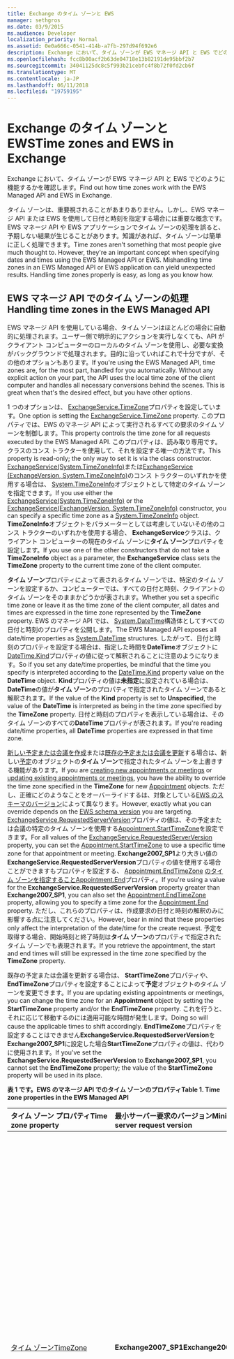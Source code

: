 ```yaml
---
title: Exchange のタイム ゾーンと EWS
manager: sethgros
ms.date: 03/9/2015
ms.audience: Developer
localization_priority: Normal
ms.assetid: 0e0a666c-0541-414b-a7fb-297d94f692e6
description: Exchange において、タイム ゾーンが EWS マネージ API と EWS でどのように機能するかを確認します。
ms.openlocfilehash: fcc8b00acf2b63de04718e13b82191de95bbf2b7
ms.sourcegitcommit: 34041125dc8c5f993b21cebfc4f8b72f0fd2cb6f
ms.translationtype: MT
ms.contentlocale: ja-JP
ms.lasthandoff: 06/11/2018
ms.locfileid: "19759195"
---
```

# <a name="time-zones-and-ews-in-exchange"></a><span data-ttu-id="820b6-103">Exchange のタイム ゾーンと EWS</span><span class="sxs-lookup"><span data-stu-id="820b6-103">Time zones and EWS in Exchange</span></span>

<span data-ttu-id="820b6-104">Exchange において、タイム ゾーンが EWS マネージ API と EWS でどのように機能するかを確認します。</span><span class="sxs-lookup"><span data-stu-id="820b6-104">Find out how time zones work with the EWS Managed API and EWS in Exchange.</span></span>
  
<span data-ttu-id="820b6-p101">タイム ゾーンは、重要視されることがあまりありません。しかし、EWS マネージ API または EWS を使用して日付と時刻を指定する場合には重要な概念です。EWS マネージ API や EWS アプリケーションでタイム ゾーンの処理を誤ると、予期しない結果が生じることがあります。知識があれば、タイム ゾーンは簡単に正しく処理できます。</span><span class="sxs-lookup"><span data-stu-id="820b6-p101">Time zones aren't something that most people give much thought to. However, they're an important concept when specifying dates and times using the EWS Managed API or EWS. Mishandling time zones in an EWS Managed API or EWS application can yield unexpected results. Handling time zones properly is easy, as long as you know how.</span></span>
  
## <a name="handling-time-zones-in-the-ews-managed-api"></a><span data-ttu-id="820b6-109">EWS マネージ API でのタイム ゾーンの処理</span><span class="sxs-lookup"><span data-stu-id="820b6-109">Handling time zones in the EWS Managed API</span></span>

<span data-ttu-id="820b6-p102">EWS マネージ API を使用している場合、タイム ゾーンはほとんどの場合に自動的に処理されます。ユーザー側で明示的にアクションを実行しなくても、API がクライアント コンピューターのローカルのタイム ゾーンを使用し、必要な変換がバックグラウンドで処理されます。目的に沿っていればこれで十分ですが、その他のオプションもあります。</span><span class="sxs-lookup"><span data-stu-id="820b6-p102">If you're using the EWS Managed API, time zones are, for the most part, handled for you automatically. Without any explicit action on your part, the API uses the local time zone of the client computer and handles all necessary conversions behind the scenes. This is great when that's the desired effect, but you have other options.</span></span>
  
<span data-ttu-id="820b6-113">1 つのオプションは、 [ExchangeService.TimeZone](http://msdn.microsoft.com/en-us/library/microsoft.exchange.webservices.data.exchangeservice.timezone%28v=exchg.80%29.aspx)プロパティを設定しています。</span><span class="sxs-lookup"><span data-stu-id="820b6-113">One option is setting the [ExchangeService.TimeZone](http://msdn.microsoft.com/en-us/library/microsoft.exchange.webservices.data.exchangeservice.timezone%28v=exchg.80%29.aspx) property.</span></span> <span data-ttu-id="820b6-114">このプロパティでは、EWS のマネージ API によって実行されるすべての要求のタイム ゾーンを制御します。</span><span class="sxs-lookup"><span data-stu-id="820b6-114">This property controls the time zone for all requests executed by the EWS Managed API.</span></span> <span data-ttu-id="820b6-115">このプロパティは、読み取り専用です。クラスのコンス トラクターを使用して、それを設定する唯一の方法です。</span><span class="sxs-lookup"><span data-stu-id="820b6-115">This property is read-only; the only way to set it is via the class constructor.</span></span> <span data-ttu-id="820b6-116">[ExchangeService(System.TimeZoneInfo)](http://msdn.microsoft.com/en-us/library/dd635875%28v=exchg.80%29.aspx)または[ExchangeService (ExchangeVersion, System.TimeZoneInfo)](http://msdn.microsoft.com/en-us/library/dd636248%28v=exchg.80%29.aspx)のコンス トラクターのいずれかを使用する場合は、 [System.TimeZoneInfo](http://msdn.microsoft.com/en-us/library/system.timezoneinfo%28v=vs.110%29.aspx)オブジェクトとして特定のタイム ゾーンを指定できます。</span><span class="sxs-lookup"><span data-stu-id="820b6-116">If you use either the [ExchangeService(System.TimeZoneInfo)](http://msdn.microsoft.com/en-us/library/dd635875%28v=exchg.80%29.aspx) or the [ExchangeService(ExchangeVersion, System.TimeZoneInfo)](http://msdn.microsoft.com/en-us/library/dd636248%28v=exchg.80%29.aspx) constructor, you can specify a specific time zone as a [System.TimeZoneInfo](http://msdn.microsoft.com/en-us/library/system.timezoneinfo%28v=vs.110%29.aspx) object.</span></span> <span data-ttu-id="820b6-117">**TimeZoneInfo**オブジェクトをパラメーターとしては考慮していないその他のコンス トラクターのいずれかを使用する場合、 **ExchangeService**クラスは、クライアント コンピューターの現在のタイム ゾーンに**タイム ゾーン**プロパティを設定します。</span><span class="sxs-lookup"><span data-stu-id="820b6-117">If you use one of the other constructors that do not take a **TimeZoneInfo** object as a parameter, the **ExchangeService** class sets the **TimeZone** property to the current time zone of the client computer.</span></span> 
  
<span data-ttu-id="820b6-118">**タイム ゾーン**プロパティによって表されるタイム ゾーンでは、特定のタイム ゾーンを設定するか、コンピューターでは、すべての日付と時刻、クライアントのタイム ゾーンをそのままかどうかが表されます。</span><span class="sxs-lookup"><span data-stu-id="820b6-118">Whether you set a specific time zone or leave it as the time zone of the client computer, all dates and times are expressed in the time zone represented by the **TimeZone** property.</span></span> <span data-ttu-id="820b6-119">EWS のマネージ API では、 [System.DateTime](http://msdn.microsoft.com/en-us/library/system.datetime%28v=vs.110%29.aspx)構造体としてすべての日付と時刻のプロパティを公開します。</span><span class="sxs-lookup"><span data-stu-id="820b6-119">The EWS Managed API exposes all date/time properties as [System.DateTime](http://msdn.microsoft.com/en-us/library/system.datetime%28v=vs.110%29.aspx) structures.</span></span> <span data-ttu-id="820b6-120">したがって、日付と時刻のプロパティを設定する場合は、指定した時間を**DateTime**オブジェクトに[DateTime.Kind](http://msdn.microsoft.com/en-us/library/system.datetime.kind%28v=vs.110%29.aspx)プロパティの値に従って解釈されることに注意のようになります。</span><span class="sxs-lookup"><span data-stu-id="820b6-120">So if you set any date/time properties, be mindful that the time you specify is interpreted according to the [DateTime.Kind](http://msdn.microsoft.com/en-us/library/system.datetime.kind%28v=vs.110%29.aspx) property value on the **DateTime** object.</span></span> <span data-ttu-id="820b6-121">**Kind**プロパティの値は**未指定**に設定されている場合は、 **DateTime**の値が**タイム ゾーン**のプロパティで指定されたタイム ゾーンであると解釈されます。</span><span class="sxs-lookup"><span data-stu-id="820b6-121">If the value of the **Kind** property is set to **Unspecified**, the value of the **DateTime** is interpreted as being in the time zone specified by the **TimeZone** property.</span></span> <span data-ttu-id="820b6-122">日付と時刻のプロパティを表示している場合は、そのタイム ゾーンのすべての**DateTime**プロパティが表されます。</span><span class="sxs-lookup"><span data-stu-id="820b6-122">If you're reading date/time properties, all **DateTime** properties are expressed in that time zone.</span></span> 
  
<span data-ttu-id="820b6-123">[新しい予定または会議を作成](how-to-create-appointments-in-a-specific-time-zone-by-using-ews-in-exchange.md)または[既存の予定または会議を更新](how-to-update-the-time-zone-for-an-appointment-by-using-ews-in-exchange.md)する場合は、新しい[予定](http://msdn.microsoft.com/en-us/library/microsoft.exchange.webservices.data.appointment%28v=exchg.80%29.aspx)のオブジェクトの**タイム ゾーン**で指定されたタイム ゾーンを上書きする機能があります。</span><span class="sxs-lookup"><span data-stu-id="820b6-123">If you are [creating new appointments or meetings](how-to-create-appointments-in-a-specific-time-zone-by-using-ews-in-exchange.md) or [updating existing appointments or meetings](how-to-update-the-time-zone-for-an-appointment-by-using-ews-in-exchange.md), you have the ability to override the time zone specified in the **TimeZone** for new [Appointment](http://msdn.microsoft.com/en-us/library/microsoft.exchange.webservices.data.appointment%28v=exchg.80%29.aspx) objects.</span></span> <span data-ttu-id="820b6-124">ただし、正確にどのようなことをオーバーライドするは、対象としている[EWS のスキーマのバージョン](ews-schema-versions-in-exchange.md)によって異なります。</span><span class="sxs-lookup"><span data-stu-id="820b6-124">However, exactly what you can override depends on the [EWS schema version](ews-schema-versions-in-exchange.md) you are targeting.</span></span> <span data-ttu-id="820b6-125">[ExchangeService.RequestedServerVersion](http://msdn.microsoft.com/en-us/library/microsoft.exchange.webservices.data.exchangeservicebase.requestedserverversion%28v=exchg.80%29.aspx)プロパティの値は、その予定または会議の特定のタイム ゾーンを使用する[Appointment.StartTimeZone](http://msdn.microsoft.com/en-us/library/microsoft.exchange.webservices.data.appointment.starttimezone%28v=exchg.80%29.aspx)を設定できます。</span><span class="sxs-lookup"><span data-stu-id="820b6-125">For all values of the [ExchangeService.RequestedServerVersion](http://msdn.microsoft.com/en-us/library/microsoft.exchange.webservices.data.exchangeservicebase.requestedserverversion%28v=exchg.80%29.aspx) property, you can set the [Appointment.StartTimeZone](http://msdn.microsoft.com/en-us/library/microsoft.exchange.webservices.data.appointment.starttimezone%28v=exchg.80%29.aspx) to use a specific time zone for that appointment or meeting.</span></span> <span data-ttu-id="820b6-126">**Exchange2007_SP1**より大きい値の**ExchangeService.RequestedServerVersion**プロパティの値を使用する場合ことができますもプロパティを設定する、 [Appointment.EndTimeZone](http://msdn.microsoft.com/en-us/library/microsoft.exchange.webservices.data.appointment.endtimezone%28v=exchg.80%29.aspx) [のタイム ゾーンを指定することAppointment.End](http://msdn.microsoft.com/en-us/library/microsoft.exchange.webservices.data.appointment.end%28v=exchg.80%29.aspx)プロパティ。</span><span class="sxs-lookup"><span data-stu-id="820b6-126">If you're using a value for the **ExchangeService.RequestedServerVersion** property greater than **Exchange2007_SP1**, you can also set the [Appointment.EndTimeZone](http://msdn.microsoft.com/en-us/library/microsoft.exchange.webservices.data.appointment.endtimezone%28v=exchg.80%29.aspx) property, allowing you to specify a time zone for the [Appointment.End](http://msdn.microsoft.com/en-us/library/microsoft.exchange.webservices.data.appointment.end%28v=exchg.80%29.aspx) property.</span></span> <span data-ttu-id="820b6-127">ただし、これらのプロパティは、作成要求の日付と時刻の解釈のみに影響する点に注意してください。</span><span class="sxs-lookup"><span data-stu-id="820b6-127">However, bear in mind that these properties only affect the interpretation of the date/time for the create request.</span></span> <span data-ttu-id="820b6-128">予定を取得する場合、開始時刻と終了時刻は**タイム ゾーン**のプロパティで指定されたタイム ゾーンでも表現されます。</span><span class="sxs-lookup"><span data-stu-id="820b6-128">If you retrieve the appointment, the start and end times will still be expressed in the time zone specified by the **TimeZone** property.</span></span> 
  
<span data-ttu-id="820b6-129">既存の予定または会議を更新する場合は、 **StartTimeZone**プロパティや、 **EndTimeZone**プロパティを設定することによって**予定**オブジェクトのタイム ゾーンを変更できます。</span><span class="sxs-lookup"><span data-stu-id="820b6-129">If you are updating existing appointments or meetings, you can change the time zone for an **Appointment** object by setting the **StartTimeZone** property and/or the **EndTimeZone** property.</span></span> <span data-ttu-id="820b6-130">これを行うと、それに応じて移動するのには適用可能な時間が発生します。</span><span class="sxs-lookup"><span data-stu-id="820b6-130">Doing so will cause the applicable times to shift accordingly.</span></span> <span data-ttu-id="820b6-131">**EndTimeZone**プロパティを設定することはできません**ExchangeService.RequestedServerVersion**を**Exchange2007_SP1**に設定した場合**StartTimeZone**プロパティの値は、代わりに使用されます。</span><span class="sxs-lookup"><span data-stu-id="820b6-131">If you've set the **ExchangeService.RequestedServerVersion** to **Exchange2007_SP1**, you cannot set the **EndTimeZone** property; the value of the **StartTimeZone** property will be used in its place.</span></span> 
  
<span data-ttu-id="820b6-132">**表 1 です。EWS のマネージ API でのタイム ゾーンのプロパティ**</span><span class="sxs-lookup"><span data-stu-id="820b6-132">**Table 1. Time zone properties in the EWS Managed API**</span></span>

|<span data-ttu-id="820b6-133">**タイム ゾーン プロパティ**</span><span class="sxs-lookup"><span data-stu-id="820b6-133">**Time zone property**</span></span>|<span data-ttu-id="820b6-134">**最小サーバー要求のバージョン**</span><span class="sxs-lookup"><span data-stu-id="820b6-134">**Minimum server request version**</span></span>|<span data-ttu-id="820b6-135">**説明**</span><span class="sxs-lookup"><span data-stu-id="820b6-135">**Description**</span></span>|
|:-----|:-----|:-----|
|[<span data-ttu-id="820b6-136">タイム ゾーン</span><span class="sxs-lookup"><span data-stu-id="820b6-136">TimeZone</span></span>](http://msdn.microsoft.com/en-us/library/microsoft.exchange.webservices.data.exchangeservice.timezone%28v=exchg.80%29.aspx) <br/> |<span data-ttu-id="820b6-137">**Exchange2007_SP1**</span><span class="sxs-lookup"><span data-stu-id="820b6-137">**Exchange2007_SP1**</span></span> <br/> |<span data-ttu-id="820b6-138">**ExchangeService**クラスのコンス トラクターを使用して設定されていない場合、このプロパティはクライアント コンピューターのタイム ゾーンに設定します。</span><span class="sxs-lookup"><span data-stu-id="820b6-138">If not set via the constructor for the **ExchangeService** class, this property is set to the time zone of the client computer.</span></span> <span data-ttu-id="820b6-139">アイテムとアイテムを既存の取得を作成するとき、すべての**DateTime**プロパティは、このタイム ゾーンで表されます。</span><span class="sxs-lookup"><span data-stu-id="820b6-139">All **DateTime** properties when creating items and when retrieving existing items are expressed in this time zone.</span></span> <span data-ttu-id="820b6-140">ゾーン設定が可能で、この時点では、 **Appointment.StartTimeZone**および**Appointment.EndTimeZone**プロパティを設定することで予定や会議のための要求を作成します。</span><span class="sxs-lookup"><span data-stu-id="820b6-140">This time zone can be overridden in create requests for appointments and meetings by setting the **Appointment.StartTimeZone** and/or the **Appointment.EndTimeZone** property.</span></span> <span data-ttu-id="820b6-141">**Appointment.StartTimeZone**プロパティによってオーバーライドされていない場合、このタイム ゾーンは、予定と会議の作成のタイム ゾーンと見なされます。</span><span class="sxs-lookup"><span data-stu-id="820b6-141">If not overridden by the **Appointment.StartTimeZone** property, this time zone is considered the creation time zone for appointments and meetings.</span></span>  <br/> |
|[<span data-ttu-id="820b6-142">StartTimeZone</span><span class="sxs-lookup"><span data-stu-id="820b6-142">StartTimeZone</span></span>](http://msdn.microsoft.com/en-us/library/microsoft.exchange.webservices.data.appointment.starttimezone%28v=exchg.80%29.aspx) <br/> |<span data-ttu-id="820b6-143">**Exchange2007_SP1**</span><span class="sxs-lookup"><span data-stu-id="820b6-143">**Exchange2007_SP1**</span></span> <br/> |<span data-ttu-id="820b6-144">かどうか**予定**の新しいオブジェクトに設定すると、このタイム ゾーンを使用して、 [Appointment.Start](http://msdn.microsoft.com/en-us/library/microsoft.exchange.webservices.data.appointment.start%28v=exchg.80%29.aspx)と[Appointment.ReminderDueBy](http://msdn.microsoft.com/en-us/library/microsoft.exchange.webservices.data.item.reminderdueby%28v=exchg.80%29.aspx)のプロパティを解釈します。</span><span class="sxs-lookup"><span data-stu-id="820b6-144">If set on new **Appointment** objects, this time zone is used to interpret the [Appointment.Start](http://msdn.microsoft.com/en-us/library/microsoft.exchange.webservices.data.appointment.start%28v=exchg.80%29.aspx) and [Appointment.ReminderDueBy](http://msdn.microsoft.com/en-us/library/microsoft.exchange.webservices.data.item.reminderdueby%28v=exchg.80%29.aspx) properties.</span></span> <span data-ttu-id="820b6-145">このタイム ゾーンは**予定**オブジェクトの作成のタイム ゾーンとも見なされます。</span><span class="sxs-lookup"><span data-stu-id="820b6-145">This time zone is also considered the creation time zone for the **Appointment** object.</span></span>  <br/> <span data-ttu-id="820b6-146">既存のアイテムを取得するには、このプロパティは情報提供のみです。</span><span class="sxs-lookup"><span data-stu-id="820b6-146">When retrieving existing items, this property is informational only.</span></span> <span data-ttu-id="820b6-147">既存の予定の**日付**プロパティの値は常に、 **ExchangeService.TimeZone**プロパティで指定されたタイム ゾーンで表されます。</span><span class="sxs-lookup"><span data-stu-id="820b6-147">The values of **DateTime** properties on existing appointment are always expressed in the time zone specified by the **ExchangeService.TimeZone** property.</span></span>  <br/> |
|[<span data-ttu-id="820b6-148">EndTimeZone</span><span class="sxs-lookup"><span data-stu-id="820b6-148">EndTimeZone</span></span>](http://msdn.microsoft.com/en-us/library/microsoft.exchange.webservices.data.appointment.endtimezone%28v=exchg.80%29.aspx) <br/> |<span data-ttu-id="820b6-149">**Exchange2010**</span><span class="sxs-lookup"><span data-stu-id="820b6-149">**Exchange2010**</span></span> <br/> |<span data-ttu-id="820b6-150">かどうか**予定**の新しいオブジェクトに設定すると、このタイム ゾーンを使用して[Appointment.End](http://msdn.microsoft.com/en-us/library/microsoft.exchange.webservices.data.appointment.end%28v=exchg.80%29.aspx)プロパティを解釈します。</span><span class="sxs-lookup"><span data-stu-id="820b6-150">If set on new **Appointment** objects, this time zone is used to interpret the [Appointment.End](http://msdn.microsoft.com/en-us/library/microsoft.exchange.webservices.data.appointment.end%28v=exchg.80%29.aspx) property.</span></span>  <br/> <span data-ttu-id="820b6-151">既存のアイテムを取得するには、このプロパティは情報提供のみです。</span><span class="sxs-lookup"><span data-stu-id="820b6-151">When retrieving existing items, this property is informational only.</span></span> <span data-ttu-id="820b6-152">既存の予定の**日付**プロパティの値は常に、 **ExchangeService.TimeZone**プロパティで指定されたタイム ゾーンで表されます。</span><span class="sxs-lookup"><span data-stu-id="820b6-152">The values of **DateTime** properties on existing appointment are always expressed in the time zone specified by the **ExchangeService.TimeZone** property.</span></span>  <br/> |
   
## <a name="handling-time-zones-in-ews"></a><span data-ttu-id="820b6-153">EWS でのタイム ゾーンの処理</span><span class="sxs-lookup"><span data-stu-id="820b6-153">Handling time zones in EWS</span></span>

<span data-ttu-id="820b6-p111">EWS を使用している場合、タイム ゾーンは自動的に処理されず、処理はもう少し複雑になります。タイム ゾーンが EWS 要求と応答にどのように影響するかは、いくつかの要因によって異なります。</span><span class="sxs-lookup"><span data-stu-id="820b6-p111">If you're using EWS, time zones aren't handled for you automatically, and things are a bit more complicated. How time zones impact EWS requests and responses depends on a number of factors:</span></span>
  
- <span data-ttu-id="820b6-156">[RequestServerVersion](http://msdn.microsoft.com/library/af4032d5-42b3-463e-9d0a-8236d78e5b75%28Office.15%29.aspx)要素で指定されている Exchange のバージョン</span><span class="sxs-lookup"><span data-stu-id="820b6-156">The Exchange version specified in the [RequestServerVersion](http://msdn.microsoft.com/library/af4032d5-42b3-463e-9d0a-8236d78e5b75%28Office.15%29.aspx) element</span></span> 
    
- <span data-ttu-id="820b6-157">(存在する場合) は、 [TimeZoneContext](http://msdn.microsoft.com/library/573c462b-aa1d-4ba0-8852-e3f48b26873b%28Office.15%29.aspx)要素で指定されたタイム ゾーン</span><span class="sxs-lookup"><span data-stu-id="820b6-157">The time zone specified in the [TimeZoneContext](http://msdn.microsoft.com/library/573c462b-aa1d-4ba0-8852-e3f48b26873b%28Office.15%29.aspx) element (if present)</span></span> 
    
- <span data-ttu-id="820b6-158">タイム ゾーンに指定されている、 [MeetingTimeZone](http://msdn.microsoft.com/library/413b47d9-8126-462c-9a4f-4e771a5e8889%28Office.15%29.aspx)、 [StartTimeZone](http://msdn.microsoft.com/library/d38c4dc1-4ecb-42a1-8d57-a451b16a2de2%28Office.15%29.aspx)、 [EndTimeZone](http://msdn.microsoft.com/library/6c53c337-be60-4d22-9e9e-a0c140c5e913%28Office.15%29.aspx)の要素 (存在する場合に、予定または会議)</span><span class="sxs-lookup"><span data-stu-id="820b6-158">The time zone specified in the [MeetingTimeZone](http://msdn.microsoft.com/library/413b47d9-8126-462c-9a4f-4e771a5e8889%28Office.15%29.aspx), [StartTimeZone](http://msdn.microsoft.com/library/d38c4dc1-4ecb-42a1-8d57-a451b16a2de2%28Office.15%29.aspx), or [EndTimeZone](http://msdn.microsoft.com/library/6c53c337-be60-4d22-9e9e-a0c140c5e913%28Office.15%29.aspx) elements (if present on appointments or meetings)</span></span> 
    
- <span data-ttu-id="820b6-159">(存在する場合) は、 **dateTime**の XML 要素で指定されたタイム ゾーン</span><span class="sxs-lookup"><span data-stu-id="820b6-159">The time zone specified in the XML **dateTime** elements (if any)</span></span> 
    
<span data-ttu-id="820b6-160">**DateTime**の要素の値で指定されたタイム ゾーンには、次の 3 つのフォームを実行できます。</span><span class="sxs-lookup"><span data-stu-id="820b6-160">The time zone specified in the value of **dateTime** elements can take three forms.</span></span> <span data-ttu-id="820b6-161">内のすべての詳細を読み取ることができます[XML スキーマのパート 2: データ型の第 2 版](http://www.w3.org/TR/xmlschema-2/#dateTime)、言い換えて説明していますが。</span><span class="sxs-lookup"><span data-stu-id="820b6-161">You can read all the details in [XML Schema Part 2: Datatypes Second Edition](http://www.w3.org/TR/xmlschema-2/#dateTime), but to paraphrase:</span></span>
  
- <span data-ttu-id="820b6-162">**世界協定時刻 (UTC):**'Z' を指定します。</span><span class="sxs-lookup"><span data-stu-id="820b6-162">**Universal Coordinated Time (UTC):** Specified by 'Z'.</span></span> <span data-ttu-id="820b6-163">例えば`2014-06-06T19:00:00.000Z`</span><span class="sxs-lookup"><span data-stu-id="820b6-163">For example,  `2014-06-06T19:00:00.000Z`</span></span>
    
- <span data-ttu-id="820b6-164">**特定のタイム ゾーン:** 指定された '+' または '-' の時間と分の後にします。</span><span class="sxs-lookup"><span data-stu-id="820b6-164">**Specific time zone:** Specified by '+' or '-' followed by hours and minutes.</span></span> <span data-ttu-id="820b6-165">例えば`2014-06-06T19:00:00.000-08:00`</span><span class="sxs-lookup"><span data-stu-id="820b6-165">For example,  `2014-06-06T19:00:00.000-08:00`</span></span>
    
- <span data-ttu-id="820b6-166">**タイム ゾーンなし:** 任意のタイム ゾーンがない場合で指定します。</span><span class="sxs-lookup"><span data-stu-id="820b6-166">**No time zone:** Specified by the absence of any time zone.</span></span> <span data-ttu-id="820b6-167">例えば`2014-06-06T19:00:00.000`</span><span class="sxs-lookup"><span data-stu-id="820b6-167">For example,  `2014-06-06T19:00:00.000`</span></span>
    
<span data-ttu-id="820b6-168">タイム ゾーン (UTC、または特定のタイム ゾーン) は、 **dateTime**値である場合は、その値は常にそのタイム ゾーンとして解釈されます。</span><span class="sxs-lookup"><span data-stu-id="820b6-168">If a time zone is present in a **dateTime** value (either UTC or a specific time zone), that value is always interpreted as that time zone.</span></span> <span data-ttu-id="820b6-169">タイム ゾーンが存在しない場合、値の解釈は他のタイム ゾーンの関連する要素の特定の組み合わせに依存します。</span><span class="sxs-lookup"><span data-stu-id="820b6-169">If no time zone is present, then the interpretation of the value depends on the specific combination of the other time-zone related elements.</span></span> 
  
<span data-ttu-id="820b6-170">**表 2 になります。EWS とその影響でタイム ゾーン要素**</span><span class="sxs-lookup"><span data-stu-id="820b6-170">**Table 2. Time zone elements in EWS and their effects**</span></span>

|<span data-ttu-id="820b6-171">**RequestServerVersion**</span><span class="sxs-lookup"><span data-stu-id="820b6-171">**RequestServerVersion**</span></span>|<span data-ttu-id="820b6-172">**TimeZoneContext が存在しますか。**</span><span class="sxs-lookup"><span data-stu-id="820b6-172">**TimeZoneContext present?**</span></span>|<span data-ttu-id="820b6-173">**MeetingTimeZone、StartTimeZone、または EndTimeZone (カレンダー項目および MeetingRequest のみ) に存在しますか。**</span><span class="sxs-lookup"><span data-stu-id="820b6-173">**MeetingTimeZone, StartTimeZone, or EndTimeZone present (CalendarItem and MeetingRequest only)?**</span></span>|<span data-ttu-id="820b6-174">**UTC の日時**</span><span class="sxs-lookup"><span data-stu-id="820b6-174">**dateTime in UTC**</span></span>|<span data-ttu-id="820b6-175">**特定のタイム ゾーンの日時**</span><span class="sxs-lookup"><span data-stu-id="820b6-175">**dateTime in specific time zone**</span></span>|<span data-ttu-id="820b6-176">**日時とタイム ゾーンなし**</span><span class="sxs-lookup"><span data-stu-id="820b6-176">**dateTime with no time zone**</span></span>|<span data-ttu-id="820b6-177">**予定および会議の作成のタイム ゾーン**</span><span class="sxs-lookup"><span data-stu-id="820b6-177">**Appointment and meeting creation time zone**</span></span>|
|:-----|:-----|:-----|:-----|:-----|:-----|:-----|
|<span data-ttu-id="820b6-178">**Exchange2007_SP1**</span><span class="sxs-lookup"><span data-stu-id="820b6-178">**Exchange2007_SP1**</span></span> <br/> |<span data-ttu-id="820b6-179">はい</span><span class="sxs-lookup"><span data-stu-id="820b6-179">Yes</span></span>  <br/> |<span data-ttu-id="820b6-180">[はい] ( **MeetingTimeZone** )</span><span class="sxs-lookup"><span data-stu-id="820b6-180">Yes ( **MeetingTimeZone** )</span></span>  <br/> |<span data-ttu-id="820b6-181">UTC として解釈される</span><span class="sxs-lookup"><span data-stu-id="820b6-181">Interpreted as UTC</span></span>  <br/> |<span data-ttu-id="820b6-182">値に示されているタイム ゾーンとして解釈される</span><span class="sxs-lookup"><span data-stu-id="820b6-182">Interpreted as the time zone indicated in the value</span></span>  <br/> |<span data-ttu-id="820b6-183">**MeetingTimeZone**要素が含まれている[カレンダー項目](http://msdn.microsoft.com/library/b0c1fd27-b6da-46e5-88b8-88f00c71ba80%28Office.15%29.aspx)または[MeetingRequest](http://msdn.microsoft.com/library/c44f8804-a355-473d-a837-48cc91617251%28Office.15%29.aspx)要素内の要素は、 **MeetingTimeZone**要素は、UTC として解釈される他のすべてのタイム ゾーンとして解釈されます。</span><span class="sxs-lookup"><span data-stu-id="820b6-183">Elements within the [CalendarItem](http://msdn.microsoft.com/library/b0c1fd27-b6da-46e5-88b8-88f00c71ba80%28Office.15%29.aspx) or [MeetingRequest](http://msdn.microsoft.com/library/c44f8804-a355-473d-a837-48cc91617251%28Office.15%29.aspx) element that contains the **MeetingTimeZone** element are interpreted as the time zone in the **MeetingTimeZone** element, all others interpreted as UTC</span></span>  <br/> |<span data-ttu-id="820b6-184">**MeetingTimeZone**要素内のタイム ゾーン</span><span class="sxs-lookup"><span data-stu-id="820b6-184">Time zone in **MeetingTimeZone** element</span></span>  <br/> |
|<span data-ttu-id="820b6-185">**Exchange2007_SP1**</span><span class="sxs-lookup"><span data-stu-id="820b6-185">**Exchange2007_SP1**</span></span> <br/> |<span data-ttu-id="820b6-186">はい</span><span class="sxs-lookup"><span data-stu-id="820b6-186">Yes</span></span>  <br/> |<span data-ttu-id="820b6-187">いいえ</span><span class="sxs-lookup"><span data-stu-id="820b6-187">No</span></span>  <br/> |<span data-ttu-id="820b6-188">UTC として解釈される</span><span class="sxs-lookup"><span data-stu-id="820b6-188">Interpreted as UTC</span></span>  <br/> |<span data-ttu-id="820b6-189">値に示されているタイム ゾーンとして解釈される</span><span class="sxs-lookup"><span data-stu-id="820b6-189">Interpreted as the time zone indicated in the value</span></span>  <br/> |<span data-ttu-id="820b6-190">UTC として解釈される</span><span class="sxs-lookup"><span data-stu-id="820b6-190">Interpreted as UTC</span></span>  <br/> |<span data-ttu-id="820b6-191">UTC</span><span class="sxs-lookup"><span data-stu-id="820b6-191">UTC</span></span>  <br/> |
|<span data-ttu-id="820b6-192">**Exchange2007_SP1**</span><span class="sxs-lookup"><span data-stu-id="820b6-192">**Exchange2007_SP1**</span></span> <br/> |<span data-ttu-id="820b6-193">いいえ</span><span class="sxs-lookup"><span data-stu-id="820b6-193">No</span></span>  <br/> |<span data-ttu-id="820b6-194">[はい] ( **MeetingTimeZone** )</span><span class="sxs-lookup"><span data-stu-id="820b6-194">Yes ( **MeetingTimeZone** )</span></span>  <br/> |<span data-ttu-id="820b6-195">UTC として解釈される</span><span class="sxs-lookup"><span data-stu-id="820b6-195">Interpreted as UTC</span></span>  <br/> |<span data-ttu-id="820b6-196">値に示されているタイム ゾーンとして解釈される</span><span class="sxs-lookup"><span data-stu-id="820b6-196">Interpreted as the time zone indicated in the value</span></span>  <br/> |<span data-ttu-id="820b6-197">**MeetingTimeZone**要素が含まれている[カレンダー項目](http://msdn.microsoft.com/library/b0c1fd27-b6da-46e5-88b8-88f00c71ba80%28Office.15%29.aspx)または[MeetingRequest](http://msdn.microsoft.com/library/c44f8804-a355-473d-a837-48cc91617251%28Office.15%29.aspx)要素内の要素は、 **MeetingTimeZone**要素は、UTC として解釈される他のすべてのタイム ゾーンとして解釈されます。</span><span class="sxs-lookup"><span data-stu-id="820b6-197">Elements within the [CalendarItem](http://msdn.microsoft.com/library/b0c1fd27-b6da-46e5-88b8-88f00c71ba80%28Office.15%29.aspx) or [MeetingRequest](http://msdn.microsoft.com/library/c44f8804-a355-473d-a837-48cc91617251%28Office.15%29.aspx) element that contains the **MeetingTimeZone** element are interpreted as the time zone in the **MeetingTimeZone** element, all others interpreted as UTC</span></span>  <br/> |<span data-ttu-id="820b6-198">**MeetingTimeZone**要素内のタイム ゾーン</span><span class="sxs-lookup"><span data-stu-id="820b6-198">Time zone in **MeetingTimeZone** element</span></span>  <br/> |
|<span data-ttu-id="820b6-199">**Exchange2007_SP1**</span><span class="sxs-lookup"><span data-stu-id="820b6-199">**Exchange2007_SP1**</span></span> <br/> |<span data-ttu-id="820b6-200">いいえ</span><span class="sxs-lookup"><span data-stu-id="820b6-200">No</span></span>  <br/> |<span data-ttu-id="820b6-201">いいえ</span><span class="sxs-lookup"><span data-stu-id="820b6-201">No</span></span>  <br/> |<span data-ttu-id="820b6-202">UTC として解釈される</span><span class="sxs-lookup"><span data-stu-id="820b6-202">Interpreted as UTC</span></span>  <br/> |<span data-ttu-id="820b6-203">値に示されているタイム ゾーンとして解釈される</span><span class="sxs-lookup"><span data-stu-id="820b6-203">Interpreted as the time zone indicated in the value</span></span>  <br/> |<span data-ttu-id="820b6-204">UTC として解釈される</span><span class="sxs-lookup"><span data-stu-id="820b6-204">Interpreted as UTC</span></span>  <br/> |<span data-ttu-id="820b6-205">UTC</span><span class="sxs-lookup"><span data-stu-id="820b6-205">UTC</span></span>  <br/> |
|<span data-ttu-id="820b6-206">**Exchange2010**以降では</span><span class="sxs-lookup"><span data-stu-id="820b6-206">**Exchange2010** and later</span></span>  <br/> |<span data-ttu-id="820b6-207">はい</span><span class="sxs-lookup"><span data-stu-id="820b6-207">Yes</span></span>  <br/> |<span data-ttu-id="820b6-208">( **StartTimeZone**または**EndTimeZone** ) は、[はい]</span><span class="sxs-lookup"><span data-stu-id="820b6-208">Yes ( **StartTimeZone** and/or **EndTimeZone** )</span></span>  <br/> |<span data-ttu-id="820b6-209">UTC として解釈される</span><span class="sxs-lookup"><span data-stu-id="820b6-209">Interpreted as UTC</span></span>  <br/> |<span data-ttu-id="820b6-210">値に示されているタイム ゾーンとして解釈される</span><span class="sxs-lookup"><span data-stu-id="820b6-210">Interpreted as the time zone indicated in the value</span></span>  <br/> |<span data-ttu-id="820b6-211">**StartTimeZone**要素が存在する場合、[開始](http://msdn.microsoft.com/library/7cfe9979-c893-4f9b-b3a1-8f9e17515a4b%28Office.15%29.aspx)および[ReminderDueBy](http://msdn.microsoft.com/library/e28a0485-86af-4a4e-a2ba-3ad2d4ebff6f%28Office.15%29.aspx)要素の値は、 **StartTimeZone**要素内のタイム ゾーンとして解釈されます。</span><span class="sxs-lookup"><span data-stu-id="820b6-211">If the **StartTimeZone** element is present, the value of the [Start](http://msdn.microsoft.com/library/7cfe9979-c893-4f9b-b3a1-8f9e17515a4b%28Office.15%29.aspx) and [ReminderDueBy](http://msdn.microsoft.com/library/e28a0485-86af-4a4e-a2ba-3ad2d4ebff6f%28Office.15%29.aspx) elements are interpreted as the time zone in the **StartTimeZone** element.</span></span> <span data-ttu-id="820b6-212">それ以外の場合、それらの要素の値は、 **TimeZoneContext**要素内のタイム ゾーンとして解釈されます。</span><span class="sxs-lookup"><span data-stu-id="820b6-212">Otherwise, the value of those elements are interpreted as the time zone in the **TimeZoneContext** element.</span></span>  <br/> <span data-ttu-id="820b6-213">**EndTimeZone**要素が存在する場合は、[開始](http://msdn.microsoft.com/library/7cfe9979-c893-4f9b-b3a1-8f9e17515a4b%28Office.15%29.aspx)要素の値が**EndTimeZone**要素内のタイム ゾーンとして解釈されます。</span><span class="sxs-lookup"><span data-stu-id="820b6-213">If the **EndTimeZone** element is present, the value of the [Start](http://msdn.microsoft.com/library/7cfe9979-c893-4f9b-b3a1-8f9e17515a4b%28Office.15%29.aspx) element is interpreted as the time zone in the **EndTimeZone** element.</span></span> <span data-ttu-id="820b6-214">それ以外の場合、**末尾**の要素の値は、 **TimeZoneContext**要素内のタイム ゾーンとして解釈されます。</span><span class="sxs-lookup"><span data-stu-id="820b6-214">Otherwise, the value of the **End** element is interpreted as the time zone in the **TimeZoneContext** element.</span></span>  <br/> <span data-ttu-id="820b6-215">[カレンダー項目](http://msdn.microsoft.com/library/b0c1fd27-b6da-46e5-88b8-88f00c71ba80%28Office.15%29.aspx)または[MeetingRequest](http://msdn.microsoft.com/library/c44f8804-a355-473d-a837-48cc91617251%28Office.15%29.aspx)の外側にある要素は、 **TimeZoneContext**要素内のタイム ゾーンとして解釈されます。</span><span class="sxs-lookup"><span data-stu-id="820b6-215">Elements outside the [CalendarItem](http://msdn.microsoft.com/library/b0c1fd27-b6da-46e5-88b8-88f00c71ba80%28Office.15%29.aspx) or [MeetingRequest](http://msdn.microsoft.com/library/c44f8804-a355-473d-a837-48cc91617251%28Office.15%29.aspx) are interpreted as the time zone in the **TimeZoneContext** element.</span></span>  <br/> |<span data-ttu-id="820b6-216">タイム ゾーンに存在する場合、 **StartTimeZone**要素でない場合は、 **TimeZoneContext**要素のタイム ゾーン</span><span class="sxs-lookup"><span data-stu-id="820b6-216">Time zone in the **StartTimeZone** element if present, time zone in the **TimeZoneContext** element if not</span></span>  <br/> |
|<span data-ttu-id="820b6-217">**Exchange2010**以降では</span><span class="sxs-lookup"><span data-stu-id="820b6-217">**Exchange2010** and later</span></span>  <br/> |<span data-ttu-id="820b6-218">はい</span><span class="sxs-lookup"><span data-stu-id="820b6-218">Yes</span></span>  <br/> |<span data-ttu-id="820b6-219">いいえ</span><span class="sxs-lookup"><span data-stu-id="820b6-219">No</span></span>  <br/> |<span data-ttu-id="820b6-220">UTC として解釈される</span><span class="sxs-lookup"><span data-stu-id="820b6-220">Interpreted as UTC</span></span>  <br/> |<span data-ttu-id="820b6-221">値に示されているタイム ゾーンとして解釈される</span><span class="sxs-lookup"><span data-stu-id="820b6-221">Interpreted as the time zone indicated in the value</span></span>  <br/> |<span data-ttu-id="820b6-222">**TimeZoneContext**要素内のタイム ゾーンとして解釈されます。</span><span class="sxs-lookup"><span data-stu-id="820b6-222">Interpreted as the time zone in the **TimeZoneContext** element</span></span>  <br/> |<span data-ttu-id="820b6-223">**TimeZoneContext**要素内のタイム ゾーン</span><span class="sxs-lookup"><span data-stu-id="820b6-223">Time zone in the **TimeZoneContext** element</span></span>  <br/> |
|<span data-ttu-id="820b6-224">**Exchange2010**以降では</span><span class="sxs-lookup"><span data-stu-id="820b6-224">**Exchange2010** and later</span></span>  <br/> |<span data-ttu-id="820b6-225">いいえ</span><span class="sxs-lookup"><span data-stu-id="820b6-225">No</span></span>  <br/> |<span data-ttu-id="820b6-226">( **StartTimeZone**または**EndTimeZone** ) は、[はい]</span><span class="sxs-lookup"><span data-stu-id="820b6-226">Yes ( **StartTimeZone** and/or **EndTimeZone** )</span></span>  <br/> |<span data-ttu-id="820b6-227">UTC として解釈される</span><span class="sxs-lookup"><span data-stu-id="820b6-227">Interpreted as UTC</span></span>  <br/> |<span data-ttu-id="820b6-228">値に示されているタイム ゾーンとして解釈される</span><span class="sxs-lookup"><span data-stu-id="820b6-228">Interpreted as the time zone indicated in the value</span></span>  <br/> |<span data-ttu-id="820b6-229">**StartTimeZone**要素が存在する場合、[開始](http://msdn.microsoft.com/library/7cfe9979-c893-4f9b-b3a1-8f9e17515a4b%28Office.15%29.aspx)および[ReminderDueBy](http://msdn.microsoft.com/library/e28a0485-86af-4a4e-a2ba-3ad2d4ebff6f%28Office.15%29.aspx)要素の値は、 **StartTimeZone**要素内のタイム ゾーンとして解釈されます。</span><span class="sxs-lookup"><span data-stu-id="820b6-229">If the **StartTimeZone** element is present, the value of the [Start](http://msdn.microsoft.com/library/7cfe9979-c893-4f9b-b3a1-8f9e17515a4b%28Office.15%29.aspx) and [ReminderDueBy](http://msdn.microsoft.com/library/e28a0485-86af-4a4e-a2ba-3ad2d4ebff6f%28Office.15%29.aspx) elements are interpreted as the time zone in the **StartTimeZone** element.</span></span> <span data-ttu-id="820b6-230">それ以外の場合、それらの要素の値は、UTC として解釈されます。</span><span class="sxs-lookup"><span data-stu-id="820b6-230">Otherwise, the value of those elements are interpreted as UTC.</span></span>  <br/> <span data-ttu-id="820b6-231">**EndTimeZone**要素が存在する場合は、[開始](http://msdn.microsoft.com/library/7cfe9979-c893-4f9b-b3a1-8f9e17515a4b%28Office.15%29.aspx)要素の値が**EndTimeZone**要素内のタイム ゾーンとして解釈されます。</span><span class="sxs-lookup"><span data-stu-id="820b6-231">If the **EndTimeZone** element is present, the value of the [Start](http://msdn.microsoft.com/library/7cfe9979-c893-4f9b-b3a1-8f9e17515a4b%28Office.15%29.aspx) element is interpreted as the time zone in the **EndTimeZone** element.</span></span> <span data-ttu-id="820b6-232">それ以外の場合、**末尾**の要素の値は、UTC として解釈されます。</span><span class="sxs-lookup"><span data-stu-id="820b6-232">Otherwise, the value of the **End** element is interpreted as UTC.</span></span>  <br/> <span data-ttu-id="820b6-233">[カレンダー項目](http://msdn.microsoft.com/library/b0c1fd27-b6da-46e5-88b8-88f00c71ba80%28Office.15%29.aspx)または[MeetingRequest](http://msdn.microsoft.com/library/c44f8804-a355-473d-a837-48cc91617251%28Office.15%29.aspx)の外側にある要素は、UTC として解釈されます。</span><span class="sxs-lookup"><span data-stu-id="820b6-233">Elements outside the [CalendarItem](http://msdn.microsoft.com/library/b0c1fd27-b6da-46e5-88b8-88f00c71ba80%28Office.15%29.aspx) or [MeetingRequest](http://msdn.microsoft.com/library/c44f8804-a355-473d-a837-48cc91617251%28Office.15%29.aspx) are interpreted as UTC.</span></span>  <br/> |<span data-ttu-id="820b6-234">**StartTimeZone**要素を存在する場合、タイム ゾーン UTC の場合は</span><span class="sxs-lookup"><span data-stu-id="820b6-234">Time zone in the **StartTimeZone** element if present, UTC if not</span></span>  <br/> |
|<span data-ttu-id="820b6-235">**Exchange2010**以降では</span><span class="sxs-lookup"><span data-stu-id="820b6-235">**Exchange2010** and later</span></span>  <br/> |<span data-ttu-id="820b6-236">いいえ</span><span class="sxs-lookup"><span data-stu-id="820b6-236">No</span></span>  <br/> |<span data-ttu-id="820b6-237">いいえ</span><span class="sxs-lookup"><span data-stu-id="820b6-237">No</span></span>  <br/> |<span data-ttu-id="820b6-238">UTC として解釈される</span><span class="sxs-lookup"><span data-stu-id="820b6-238">Interpreted as UTC</span></span>  <br/> |<span data-ttu-id="820b6-239">値に示されているタイム ゾーンとして解釈される</span><span class="sxs-lookup"><span data-stu-id="820b6-239">Interpreted as the time zone indicated in the value</span></span>  <br/> |<span data-ttu-id="820b6-240">UTC として解釈される</span><span class="sxs-lookup"><span data-stu-id="820b6-240">Interpreted as UTC</span></span>  <br/> |<span data-ttu-id="820b6-241">UTC</span><span class="sxs-lookup"><span data-stu-id="820b6-241">UTC</span></span>  <br/> |
   
<span data-ttu-id="820b6-p121">サーバーからの応答を解釈するときは、常に各要素の値をチェックし、値を正しく解釈する必要があります。Exchange には常に値のタイム ゾーン (UTC または指定のタイム ゾーン) が含まれます。</span><span class="sxs-lookup"><span data-stu-id="820b6-p121">When interpreting responses from the server, you should always check the value of each element and interpret the value accordingly. Exchange will always include a time zone (either UTC or a specific time zone) in the value.</span></span>
  
## <a name="additional-time-zone-considerations-when-creating-appointments-and-meetings"></a><span data-ttu-id="820b6-244">予定や会議を作成する際のタイム ゾーンのその他の考慮事項</span><span class="sxs-lookup"><span data-stu-id="820b6-244">Additional time zone considerations when creating appointments and meetings</span></span>

<span data-ttu-id="820b6-p122">予定または会議を作成するとき、開始時刻に適用するタイム ゾーンは、予定の作成タイム ゾーンとみなされます。作成タイム ゾーンは、予定または会議を作成するときに日付/時刻がどのように解釈されるかを制御するほか、アイテムに次のように影響します。</span><span class="sxs-lookup"><span data-stu-id="820b6-p122">When you create an appointment or meeting, the time zone that applies to the start time is considered the creation time zone for the appointment. In addition to controlling how the date/times are interpreted when an appointment or meeting is created, the creation time zone has the following effects on the item:</span></span>
  
- <span data-ttu-id="820b6-247">アイテムが終日イベントの場合は、作成のタイム ゾーンよりも、別のタイム ゾーンを使用しているクライアントから表示した場合、予期しない方法で表示可能性があります。</span><span class="sxs-lookup"><span data-stu-id="820b6-247">If the item is an all-day event, it might display in an unexpected way if viewed from a client that is using a different time zone than the creation time zone.</span></span> <span data-ttu-id="820b6-248">作成のタイム ゾーンの午前 0 時に終日のイベントの[終日のイベントが作成されたとき](how-to-create-all-day-events-by-using-ews-in-exchange.md)、最初と最後の時間を調整するためです。</span><span class="sxs-lookup"><span data-stu-id="820b6-248">This is because [when an all-day event is created](how-to-create-all-day-events-by-using-ews-in-exchange.md), the start and end time of all-day events are adjusted to midnight of the creation time zone.</span></span> <span data-ttu-id="820b6-249">その時間は、余分な日数を対象にする項目がありますので、別のタイム ゾーンで午前 0 時以外の時間として表示されます。</span><span class="sxs-lookup"><span data-stu-id="820b6-249">That time will show as a time other than midnight in a different time zone, so the item may appear to span extra days.</span></span> <span data-ttu-id="820b6-250">このため、可能な場合は、終日イベントを作成するのには、ユーザーのプライマリの予定表作成クライアントに対して構成されているタイム ゾーンを使用することをお勧めします。</span><span class="sxs-lookup"><span data-stu-id="820b6-250">Because of this, we recommend that you use the time zone configured for the user's primary calendaring client to create all-day events when possible.</span></span>
    
- <span data-ttu-id="820b6-251">アイテムが会議であり、参加者のタイム ゾーンがクライアントのタイム ゾーンと異なる場合、作成タイム ゾーンは出席者が会議要求を受信すると Outlook の情報バーに表示されます。</span><span class="sxs-lookup"><span data-stu-id="820b6-251">If the item is a meeting, the creation time zone will be displayed in the Outlook information bar on the meeting requests received by the attendees, if that time zone differs from the time zone of their client.</span></span>
    
## <a name="in-this-section"></a><span data-ttu-id="820b6-252">このセクションの内容</span><span class="sxs-lookup"><span data-stu-id="820b6-252">In this section</span></span>

- [<span data-ttu-id="820b6-253">Exchange EWS を使用して、特定のタイム ゾーンで予定を作成します。</span><span class="sxs-lookup"><span data-stu-id="820b6-253">Create appointments in a specific time zone by using EWS in Exchange</span></span>](how-to-create-appointments-in-a-specific-time-zone-by-using-ews-in-exchange.md)
    
- [<span data-ttu-id="820b6-254">Exchange EWS を使用して予定のタイム ゾーンを更新します。</span><span class="sxs-lookup"><span data-stu-id="820b6-254">Update the time zone for an appointment by using EWS in Exchange</span></span>](how-to-update-the-time-zone-for-an-appointment-by-using-ews-in-exchange.md)
    
## <a name="see-also"></a><span data-ttu-id="820b6-255">関連項目</span><span class="sxs-lookup"><span data-stu-id="820b6-255">See also</span></span>


- [<span data-ttu-id="820b6-256">Exchange の Web サービス クライアントを開発する</span><span class="sxs-lookup"><span data-stu-id="820b6-256">Develop web service clients for Exchange</span></span>](develop-web-service-clients-for-exchange.md)
    
- [<span data-ttu-id="820b6-257">Exchange のスキーマ バージョンの EWS</span><span class="sxs-lookup"><span data-stu-id="820b6-257">EWS schema versions in Exchange</span></span>](ews-schema-versions-in-exchange.md)
    
- [<span data-ttu-id="820b6-258">Exchange 2013 の EWS を使用して予定および会議を作成します。</span><span class="sxs-lookup"><span data-stu-id="820b6-258">Create appointments and meetings by using EWS in Exchange 2013</span></span>](how-to-create-appointments-and-meetings-by-using-ews-in-exchange-2013.md)
    
- [<span data-ttu-id="820b6-259">Exchange EWS を使用して予定および会議を更新します。</span><span class="sxs-lookup"><span data-stu-id="820b6-259">Update appointments and meetings by using EWS in Exchange</span></span>](how-to-update-appointments-and-meetings-by-using-ews-in-exchange.md)
    
- [<span data-ttu-id="820b6-260">EWS を使用して Exchange、終日のイベントを作成します。</span><span class="sxs-lookup"><span data-stu-id="820b6-260">Create all-day events by using EWS in Exchange</span></span>](how-to-create-all-day-events-by-using-ews-in-exchange.md)
    
- [<span data-ttu-id="820b6-261">DateTime 構造体</span><span class="sxs-lookup"><span data-stu-id="820b6-261">DateTime Structure</span></span>](http://msdn.microsoft.com/en-us/library/system.datetime%28v=vs.110%29.aspx)
    
- [<span data-ttu-id="820b6-262">TimeZoneInfo クラス</span><span class="sxs-lookup"><span data-stu-id="820b6-262">TimeZoneInfo Class</span></span>](http://msdn.microsoft.com/en-us/library/system.timezoneinfo%28v=vs.110%29.aspx)
    

